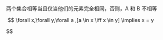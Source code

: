 ---
---

两个集合相等当且仅当他们的元素完全相同，否则，A 和 B 不相等

 $$
\forall x\,\forall y\,\forall a \,[a \in x \iff  x \in y] \implies x = y

$$
